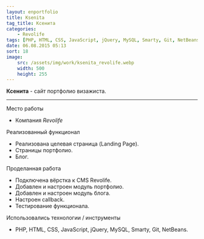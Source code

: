 ```yaml
---
layout: enportfolio
title: Ksenita
tag_title: Ксенита
categories:
    - Revolife
tags: [PHP, HTML, CSS, JavaScript, jQuery, MySQL, Smarty, Git, NetBeans]
date: 06.08.2015 05:13
sort: 18
image: 
    src: /assets/img/work/ksenita_revolife.webp 
    width: 500
    height: 255
---
```


**Ксенита** - сайт портфолио визажиста.

---

Место работы

* Компания _Revolife_

Реализованный функционал

* Реализована целевая страница (Landing Page).
* Страницы портфолио.
* Блог.

Проделанная работа

* Подключена вёрстка к CMS Revolife.
* Добавлен и настроен модуль портфолио.
* Добавлен и настроен модуль блога.
* Настроен сallback.
* Тестирование функционала.

Использовались технологии / инструменты

* PHP, HTML, CSS, JavaScript, jQuery, MySQL, Smarty, Git, NetBeans.

